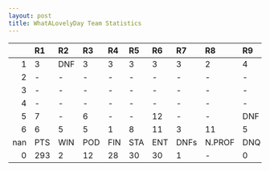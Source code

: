 ```yaml
---
layout: post 
title: WhatALovelyDay Team Statistics
--- 
```


|     | R1   | R2   | R3   | R4   | R5   | R6   | R7   | R8     | R9   | R10   | R11   | R12   | Points   | Pos   |
|----:|:-----|:-----|:-----|:-----|:-----|:-----|:-----|:-------|:-----|:------|:------|:------|:---------|:------|
|   1 | 3    | DNF  | 3    | 3    | 3    | 3    | 3    | 2      | 4    | 4     | 8     | 7     | 130.0    | 2.0   |
|   2 | -    | -    | -    | -    | -    | -    | -    | -      | -    | -     | -     | -     | nan      | nan   |
|   3 | -    | -    | -    | -    | -    | -    | -    | -      | -    | -     | -     | -     | nan      | nan   |
|   4 | -    | -    | -    | -    | -    | -    | -    | -      | -    | -     | -     | -     | nan      | nan   |
|   5 | 7    | -    | 6    | -    | -    | 12   | -    | -      | DNF  | -     | 12    | 1     | 54.0     | 7.0   |
|   6 | 6    | 5    | 5    | 1    | 8    | 11   | 3    | 11     | 5    | 2     | 2     | 7     | 109.0    | 4.0   |
| nan | PTS  | WIN  | POD  | FIN  | STA  | ENT  | DNFs | N.PROF | DNQ  | %FIN  | PPR   | BST   | CHA      | RNK   |
|   0 | 293  | 2    | 12   | 28   | 30   | 30   | 1    | -      | 0    | 93.3  | 9.77  | 1     | 0        | 7     |